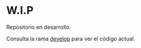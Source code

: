 # W.I.P

Repositorio en desarrollo.

Consulta la rama [develop](https://github.com/15Galan/tfg_defensa/tree/develop) para ver el código actual.
